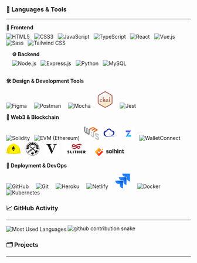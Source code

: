 ### 📝 Languages & Tools
---

<div style="display: flex; justify-content: space-between; flex-wrap: wrap; margin-bottom: 16px;">

  <!-- Frontend Column -->
  <div style="flex: 1; min-width: 250px; padding-right: 16px;">
    <strong>🎨 Frontend</strong>
    <p style="margin-top: 8px;">
      <img src="https://cdn.jsdelivr.net/gh/devicons/devicon/icons/html5/html5-original.svg" width="40" alt="HTML5" />&nbsp;&nbsp;
      <img src="https://cdn.jsdelivr.net/gh/devicons/devicon/icons/css3/css3-original.svg" width="40" alt="CSS3" />&nbsp;&nbsp;
      <img src="https://cdn.jsdelivr.net/gh/devicons/devicon/icons/javascript/javascript-original.svg" width="40" alt="JavaScript" />&nbsp;&nbsp;
      <img src="https://cdn.jsdelivr.net/gh/devicons/devicon/icons/typescript/typescript-original.svg" width="40" alt="TypeScript" />&nbsp;&nbsp;
      <img src="https://cdn.jsdelivr.net/gh/devicons/devicon/icons/react/react-original.svg" width="40" alt="React" />&nbsp;&nbsp;
      <img src="https://cdn.jsdelivr.net/gh/devicons/devicon/icons/vuejs/vuejs-original.svg" width="40" alt="Vue.js" />&nbsp;&nbsp;
      <img src="https://cdn.jsdelivr.net/gh/devicons/devicon/icons/sass/sass-original.svg" width="40" alt="Sass" />&nbsp;&nbsp;
      <img src="https://www.vectorlogo.zone/logos/tailwindcss/tailwindcss-icon.svg" width="40" alt="Tailwind CSS" />
    </p>
  </div>

  <!-- Backend Column -->
  <div style="flex: 1; min-width: 250px; padding-left: 16px;">
    <strong>⚙️ Backend</strong>
    <p style="margin-top: 8px;">
      <img src="https://cdn.jsdelivr.net/gh/devicons/devicon/icons/nodejs/nodejs-original.svg" width="40" alt="Node.js" />&nbsp;&nbsp;
      <img src="https://cdn.jsdelivr.net/gh/devicons/devicon/icons/express/express-original.svg" width="40" alt="Express.js" />&nbsp;&nbsp;
      <img src="https://cdn.jsdelivr.net/gh/devicons/devicon/icons/python/python-original.svg" width="40" alt="Python" />&nbsp;&nbsp;
      <img src="https://cdn.jsdelivr.net/gh/devicons/devicon/icons/mysql/mysql-original.svg" width="40" alt="MySQL" />
    </p>
  </div>

</div>

<strong>🛠️ Design & Development Tools</strong>
<p align="left">
  <img src="https://cdn.jsdelivr.net/gh/devicons/devicon/icons/figma/figma-original.svg" width="40" alt="Figma" title="Figma" />&nbsp;&nbsp;&nbsp;&nbsp;
  <img src="https://cdn.jsdelivr.net/gh/devicons/devicon/icons/postman/postman-original.svg" width="40" alt="Postman" title="Postman" />&nbsp;&nbsp;&nbsp;&nbsp;
  <img src="https://cdn.jsdelivr.net/gh/devicons/devicon/icons/mocha/mocha-plain.svg" width="40" alt="Mocha" title="Mocha" />&nbsp;&nbsp;&nbsp;&nbsp;
  <img src="./images/chai.png" width="40" alt="Chai" title="Chai" />&nbsp;&nbsp;&nbsp;&nbsp;
  <img src="https://cdn.jsdelivr.net/gh/devicons/devicon/icons/jest/jest-plain.svg" width="40" alt="Jest" title="Jest" />
</p>

<strong>🔗 Web3 & Blockchain</strong>

<p align="left">
  <img src="https://cdn.jsdelivr.net/gh/devicons/devicon/icons/solidity/solidity-original.svg" width="40" alt="Solidity" title="Solidity" />&nbsp;&nbsp;
  <img src="https://cdn.simpleicons.org/ethereum" width="40" alt="EVM (Ethereum)" title="EVM" />&nbsp;&nbsp;
  <img src="./images/web3js.png" width="40" alt="Web3.js" title="Web3.js" />&nbsp;&nbsp;
  <img src="./images/ethersjs.png" width="40" alt="Ethers.js" title="Ethers.js" />&nbsp;&nbsp;
  <img src="./images/OpenZeppelin.png" width="35" alt="OpenZeppelin" title="OpenZeppelin" />&nbsp;&nbsp;
  <img src="https://cdn.simpleicons.org/walletconnect" width="40" alt="WalletConnect" title="WalletConnect" />&nbsp;&nbsp;
  <img src="./images/Hardhat.svg" width="40" alt="Hardhat" title="Hardhat" />&nbsp;&nbsp;
  <img src="./images/foundry.png" width="40" alt="Foundry" title="Foundry" />&nbsp;&nbsp;
  <img src="./images/viem.png" width="40" alt="Viem" title="Viem" />&nbsp;&nbsp;
  <img src="./images/slither.png" width="75" alt="Slither" title="Slither" />&nbsp;&nbsp;
  <img src="./images/solhint.png" width="80" alt="Solhint" title="Solhint" />&nbsp;&nbsp;
</p>

<strong>🚀 Deployment & DevOps</strong>

<p align="left">
  <img src="https://cdn.jsdelivr.net/gh/devicons/devicon/icons/github/github-original.svg" width="40" alt="GitHub" title="GitHub" />&nbsp;&nbsp;&nbsp;&nbsp;
  <img src="https://cdn.jsdelivr.net/gh/devicons/devicon/icons/git/git-original.svg" width="40" alt="Git" title="Git" />&nbsp;&nbsp;&nbsp;&nbsp;
  <img src="https://cdn.jsdelivr.net/gh/devicons/devicon/icons/heroku/heroku-original.svg" width="40" alt="Heroku" title="Heroku" />&nbsp;&nbsp;&nbsp;&nbsp;
  <img src="https://cdn.jsdelivr.net/gh/devicons/devicon/icons/netlify/netlify-original.svg" width="40" alt="Netlify" title="Netlify" />&nbsp;&nbsp;&nbsp;&nbsp;
  <img src="./images/jira.svg" width="40" alt="Jira" />&nbsp;&nbsp;&nbsp;&nbsp;
  <img src="https://cdn.jsdelivr.net/gh/devicons/devicon/icons/docker/docker-original.svg" width="40" alt="Docker" title="Docker" />&nbsp;&nbsp;&nbsp;&nbsp;
  <img src="https://cdn.jsdelivr.net/gh/devicons/devicon/icons/kubernetes/kubernetes-plain.svg" width="40" alt="Kubernetes" title="Kubernetes" />
</p>


### 📈 GitHub Activity
---
<img align="center" src="https://github-readme-stats.vercel.app/api/top-langs?username=edwardvey&show_icons=true&locale=en&layout=compact&langs_count=10&card_width=445&hide_progress=false&hide_title=false&count_private=false&exclude_repo=&custom_title=Most%20Used%20Languages&hide=html&disable_animations=false&theme=default&hide_border=false&border_radius=6&precision=0" alt="Most Used Languages" style="max-width: 100%;">

<picture>
  <source media="(prefers-color-scheme: dark)" srcset="https://raw.githubusercontent.com/edwardvey/edwardvey/output/github-contribution-grid-snake-dark.svg" />
  <source media="(prefers-color-scheme: light)" srcset="https://raw.githubusercontent.com/edwardvey/edwardvey/output/github-contribution-grid-snake.svg" />
  <img alt="github contribution snake" src="https://raw.githubusercontent.com/edwardvey/edwardvey/output/github-contribution-grid-snake.svg" />
</picture>


### 🗂️ Projects
---
